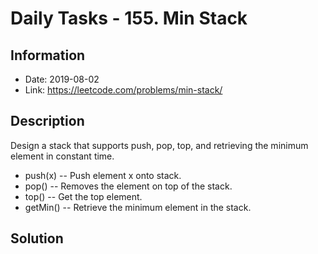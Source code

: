 # Daily Tasks - 155. Min Stack

## Information
- Date: 2019-08-02
- Link: https://leetcode.com/problems/min-stack/

## Description

Design a stack that supports push, pop, top, and retrieving the minimum element in constant time.

- push(x) -- Push element x onto stack.
- pop() -- Removes the element on top of the stack.
- top() -- Get the top element.
- getMin() -- Retrieve the minimum element in the stack.

## Solution


